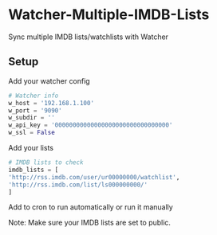 # Watcher-Multiple-IMDB-Lists
Sync multiple IMDB lists/watchlists with Watcher

## Setup

Add your watcher config
```python
# Watcher info
w_host = '192.168.1.100'
w_port = '9090'
w_subdir = ''
w_api_key = '00000000000000000000000000000000'
w_ssl = False
```

Add your lists
```python
# IMDB lists to check
imdb_lists = [
'http://rss.imdb.com/user/ur00000000/watchlist',
'http://rss.imdb.com/list/ls000000000/'
]
```

Add to cron to run automatically or run it manually

Note:
Make sure your IMDB lists are set to public.
